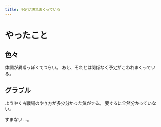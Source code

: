 ```yaml
---
title: 予定が壊れまくっている
---
```


# やったこと

## 色々

体調が異常っぽくてつらい。
あと、それとは関係なく予定がこわれまくっている。

## グラブル

ようやく古戦場のやり方が多少分かった気がする。
要するに全然分かっていない。

すまない‥‥。


